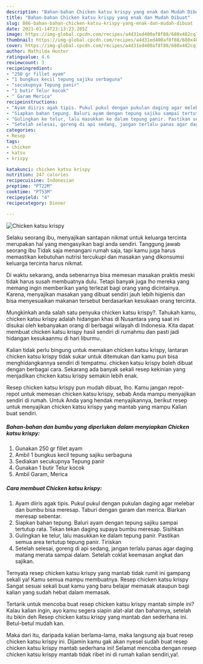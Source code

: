 ```yaml
---
description: "Bahan-bahan Chicken katsu krispy yang enak dan Mudah Dibuat"
title: "Bahan-bahan Chicken katsu krispy yang enak dan Mudah Dibuat"
slug: 866-bahan-bahan-chicken-katsu-krispy-yang-enak-dan-mudah-dibuat
date: 2021-01-14T23:13:23.285Z
image: https://img-global.cpcdn.com/recipes/a4d31ed400af8f88/680x482cq70/chicken-katsu-krispy-foto-resep-utama.jpg
thumbnail: https://img-global.cpcdn.com/recipes/a4d31ed400af8f88/680x482cq70/chicken-katsu-krispy-foto-resep-utama.jpg
cover: https://img-global.cpcdn.com/recipes/a4d31ed400af8f88/680x482cq70/chicken-katsu-krispy-foto-resep-utama.jpg
author: Mathilda Hunter
ratingvalue: 4.6
reviewcount: 3
recipeingredient:
- "250 gr fillet ayam"
- "1 bungkus kecil tepung sajiku serbaguna"
- "secukupnya Tepung panir"
- "1 butir Telur kocok"
- " Garam Merica"
recipeinstructions:
- "Ayam diiris agak tipis. Pukul pukul dengan pukulan daging agar melebar dan bumbu bisa meresap. Taburi dengan garam dan merica. Biarkan meresap sebentar."
- "Siapkan bahan tepung. Baluri ayam dengan tepung sajiku sampai tertutup rata. Tekan tekan daging supaya bumbu meresap. Sisihkan"
- "Gulingkan ke telur, lalu masukkan ke dalam tepung panir. Pastikan semua area tertutup tepung panir. Tiriskan"
- "Setelah selesai, goreng di api sedang, jangan terlalu panas agar daging matang merata sampai dalam. Setelah coklat keemasan angkat dan sajikan."
categories:
- Resep
tags:
- chicken
- katsu
- krispy

katakunci: chicken katsu krispy 
nutrition: 247 calories
recipecuisine: Indonesian
preptime: "PT22M"
cooktime: "PT53M"
recipeyield: "4"
recipecategory: Dinner

---
```



![Chicken katsu krispy](https://img-global.cpcdn.com/recipes/a4d31ed400af8f88/680x482cq70/chicken-katsu-krispy-foto-resep-utama.jpg)

Selaku seorang ibu, menyajikan santapan nikmat untuk keluarga tercinta merupakan hal yang mengasyikan bagi anda sendiri. Tanggung jawab seorang ibu Tidak saja menangani rumah saja, tapi kamu juga harus memastikan kebutuhan nutrisi tercukupi dan masakan yang dikonsumsi keluarga tercinta harus nikmat.

Di waktu  sekarang, anda sebenarnya bisa memesan masakan praktis meski tidak harus susah membuatnya dulu. Tetapi banyak juga lho mereka yang memang ingin memberikan yang terlezat bagi orang yang dicintainya. Karena, menyajikan masakan yang dibuat sendiri jauh lebih higienis dan bisa menyesuaikan makanan tersebut berdasarkan kesukaan orang tercinta. 



Mungkinkah anda salah satu penyuka chicken katsu krispy?. Tahukah kamu, chicken katsu krispy adalah hidangan khas di Nusantara yang saat ini disukai oleh kebanyakan orang di berbagai wilayah di Indonesia. Kita dapat membuat chicken katsu krispy hasil sendiri di rumahmu dan pasti jadi hidangan kesukaanmu di hari liburmu.

Kalian tidak perlu bingung untuk memakan chicken katsu krispy, lantaran chicken katsu krispy tidak sukar untuk ditemukan dan kamu pun bisa menghidangkannya sendiri di tempatmu. chicken katsu krispy boleh dibuat dengan berbagai cara. Sekarang ada banyak sekali resep kekinian yang menjadikan chicken katsu krispy semakin lebih enak.

Resep chicken katsu krispy pun mudah dibuat, lho. Kamu jangan repot-repot untuk memesan chicken katsu krispy, sebab Anda mampu menyajikan sendiri di rumah. Untuk Anda yang hendak menyajikannya, berikut resep untuk menyajikan chicken katsu krispy yang mantab yang mampu Kalian buat sendiri.

<!--inarticleads1-->

##### Bahan-bahan dan bumbu yang diperlukan dalam menyiapkan Chicken katsu krispy:

1. Gunakan 250 gr fillet ayam
1. Ambil 1 bungkus kecil tepung sajiku serbaguna
1. Sediakan secukupnya Tepung panir
1. Gunakan 1 butir Telur kocok
1. Ambil  Garam, Merica




<!--inarticleads2-->

##### Cara membuat Chicken katsu krispy:

1. Ayam diiris agak tipis. Pukul pukul dengan pukulan daging agar melebar dan bumbu bisa meresap. Taburi dengan garam dan merica. Biarkan meresap sebentar.
1. Siapkan bahan tepung. Baluri ayam dengan tepung sajiku sampai tertutup rata. Tekan tekan daging supaya bumbu meresap. Sisihkan
1. Gulingkan ke telur, lalu masukkan ke dalam tepung panir. Pastikan semua area tertutup tepung panir. Tiriskan
1. Setelah selesai, goreng di api sedang, jangan terlalu panas agar daging matang merata sampai dalam. Setelah coklat keemasan angkat dan sajikan.




Ternyata resep chicken katsu krispy yang mantab tidak rumit ini gampang sekali ya! Kamu semua mampu membuatnya. Resep chicken katsu krispy Sangat sesuai sekali buat kamu yang baru belajar memasak ataupun bagi kalian yang sudah hebat dalam memasak.

Tertarik untuk mencoba buat resep chicken katsu krispy mantab simple ini? Kalau kalian ingin, ayo kamu segera siapin alat-alat dan bahannya, setelah itu bikin deh Resep chicken katsu krispy yang mantab dan sederhana ini. Betul-betul mudah kan. 

Maka dari itu, daripada kalian berlama-lama, maka langsung aja buat resep chicken katsu krispy ini. Dijamin kamu gak akan nyesel sudah buat resep chicken katsu krispy mantab sederhana ini! Selamat mencoba dengan resep chicken katsu krispy mantab tidak ribet ini di rumah kalian sendiri,ya!.

